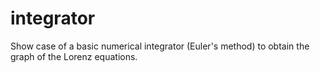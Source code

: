 # integrator
Show case of a basic numerical integrator (Euler's method) to obtain the graph of the Lorenz equations.
